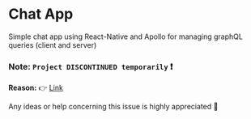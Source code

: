 # Chat App

Simple chat app using React-Native and Apollo for managing graphQL queries (client and server)

### Note: `Project DISCONTINUED temporarily` :exclamation:
**Reason:**  :point_right: [Link](https://github.com/oblador/react-native-vector-icons/issues/975)

Any ideas or help concerning this issue is highly appreciated :pray: